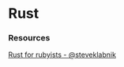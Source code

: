 Rust
=====

### Resources
[Rust for rubyists - @steveklabnik](http://www.rustforrubyists.com/book/index.html)